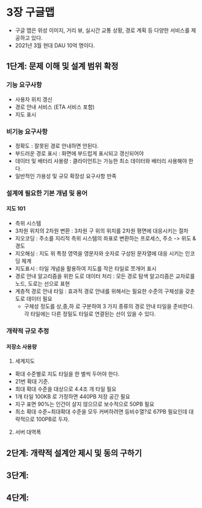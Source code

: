 # 3장 구글맵
 * 구글 맵은 위성 이미지, 거리 뷰, 실시간 교통 상황, 경로 계획 등 다양한 서비스를 제공하고 있다.
 * 2021년 3월 현대 DAU 10억 명이다.

## 1단계: 문제 이해 및 설계 범위 확정
### 기능 요구사항
 * 사용자 위치 갱신
 * 경로 안내 서비스 (ETA 서비스 포함)
 * 지도 표시

### 비기능 요구사항
 * 정확도 : 잘못된 경로 안내하면 안된다.
 * 부드러운 경로 표시 : 화면에 부드럽게 표시되고 갱신되어야
 * 데이터 및 배터리 사용량 : 클라이언트는 가능한 최소 데이터와 배터리 사용해야 한다.
 * 일반적인 가용성 및 규모 확장성 요구사항 만족

### 설계에 필요한 기본 개념 및 용어
#### 지도 101
 * 측위 시스템
 * 3차원 위치의 2차원 변환 : 3차원 구 위의 위치를 2차원 평면에 대응시키는 절차
 * 지오코딩 : 주소를 지리적 측위 시스템의 좌표로 변환하는 프로세스, 주소 -> 위도 & 경도
 * 지오해싱 : 지도 위 특정 영역을 영문자와 숫자로 구성된 문자열에 대응 시키는 인코딩 체계
 * 지도표시 : 타일 개념을 활용하여 지도를 작은 타일로 쪼개어 표시
 * 경로 안내 알고리즘을 위한 도로 데이터 처리 : 모든 경로 탐색 알고리즘은 교차로를 노드, 도로는 선으로 표현
 * 계층적 경로 안내 타일 : 효과적 경로 안내를 위해서는 필요한 수준의 구체성을 갖춘 도로 데이터 필요
    * 구체성 정도를 상,중,하 로 구분하여 3 가지 종류의 경로 안내 타일을 준비한다. 각 타일에는 다른 정밀도 타일로 연결된는 선이 있을 수 있다.  

### 개략적 규모 추정
#### 저장소 사용량
1. 세계지도
  * 확대 수준별로 지도 타일을 한 벌씩 두어야 한다.
  * 21번 확대 기준.
  * 최대 확대 수준을 대상으로 4.4조 개 타일 필요
  * 1개 타일 100KB 로 가정하면 440PB 저장 공간 필요
  *  지구 표면 90%는 인간이 살지 않으므로 보수적으로 50PB 필요
  * 최소 확대 수준~최대확대 수준을 모두 커버하려면 등비수열?로 67PB 필요인데 대략적으로 100PB로 두자.
2. 서버 대역폭 

## 2단계: 개략적 설계안 제시 및 동의 구하기


## 3단계: 


## 4단계: 
